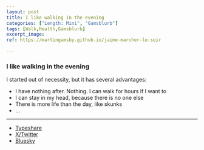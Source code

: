 ```yaml
---
layout: post
title: I like walking in the evening
categories: ["Length: Mini", "Gamsblurb"]
tags: [Walk,Health,Gamsblurb]
excerpt_image: 
ref: https://martingamsby.github.io/jaime-marcher-le-soir

---
```


### **I like walking in the evening**

I started out of necessity, but it has several advantages:

- I have nothing after. Nothing. I can walk for hours if I want to
- I can stay in my head, because there is no one else
- There is more life than the day, like skunks
- ...

---

- [Typeshare](https://typeshare.co/martingamsby/posts/i-like-walking-in-the-evening)
- [X/Twitter](https://twitter.com/user/status/1865137019493515470)
- [Bluesky](https://bsky.app/profile/martingamsby.bsky.social/post/3lco2r2k7jw2s)

